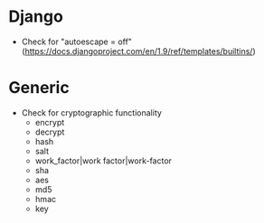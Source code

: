# Django
* Check for "autoescape = off" (https://docs.djangoproject.com/en/1.9/ref/templates/builtins/)

# Generic
* Check for cryptographic functionality
  * encrypt
  * decrypt
  * hash
  * salt
  * work_factor|work factor|work-factor
  * sha
  * aes
  * md5
  * hmac
  * key
